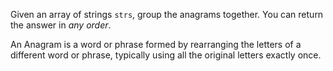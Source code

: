 Given an array of strings `strs`, group the anagrams together. You can return the answer in *any order*.

An Anagram is a word or phrase formed by rearranging the letters of a different word or phrase, typically using all the original letters exactly once.